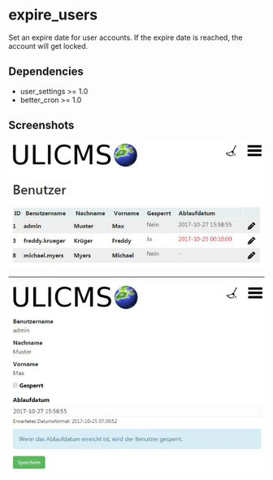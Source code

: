# expire_users
Set an expire date for user accounts.
If the expire date is reached, the account will get locked.

## Dependencies
* user_settings >= 1.0
* better_cron >= 1.0

## Screenshots

![expire_users Screenshot List](https://raw.githubusercontent.com/derUli/expire_users/master/screenshot.jpg)

-----------

![expire_users Screenshot Edit](https://raw.githubusercontent.com/derUli/expire_users/master/screenshot2.jpg)
